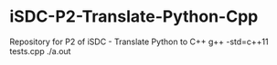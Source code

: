 # iSDC-P2-Translate-Python-Cpp
Repository for P2 of iSDC - Translate Python to C++
g++ -std=c++11 tests.cpp
./a.out
